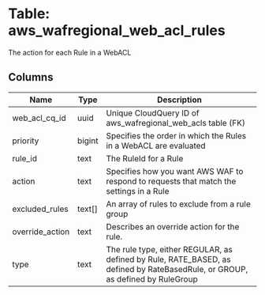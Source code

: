 
# Table: aws_wafregional_web_acl_rules
The action for each Rule in a WebACL
## Columns
| Name        | Type           | Description  |
| ------------- | ------------- | -----  |
|web_acl_cq_id|uuid|Unique CloudQuery ID of aws_wafregional_web_acls table (FK)|
|priority|bigint|Specifies the order in which the Rules in a WebACL are evaluated|
|rule_id|text|The RuleId for a Rule|
|action|text|Specifies how you want AWS WAF to respond to requests that match the settings in a Rule|
|excluded_rules|text[]|An array of rules to exclude from a rule group|
|override_action|text|Describes an override action for the rule.|
|type|text|The rule type, either REGULAR, as defined by Rule, RATE_BASED, as defined by RateBasedRule, or GROUP, as defined by RuleGroup|
